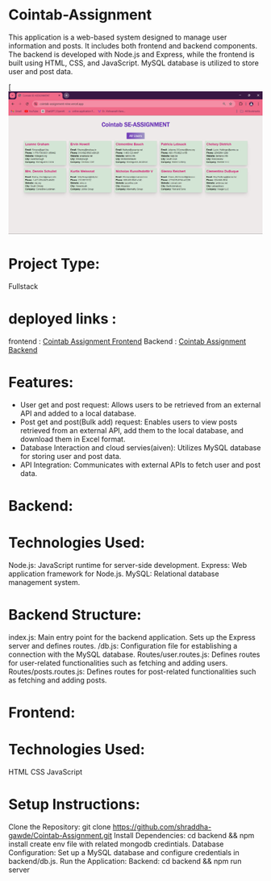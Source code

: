 # Cointab-Assignment

This application is a web-based system designed to manage user information and posts. It includes both frontend and backend components. The backend is developed with Node.js and Express, while the frontend is built using HTML, CSS, and JavaScript. MySQL database is utilized to store user and post data.

[![image](https://github.com/chaitanya140/Cointab-Assignment/blob/main/Cointab%20Assignment.png)

# Project Type:

Fullstack

# deployed links :

frontend : <u>Cointab Assignment Frontend</u>
Backend : <u>Cointab Assignment Backend</u>

# Features:

- User get and post request: Allows users to be retrieved from an external API and added to a local database.
- Post get and post(Bulk add) request: Enables users to view posts retrieved from an external API, add them to the local database, and download them in Excel format.
- Database Interaction and cloud servies(aiven): Utilizes MySQL database for storing user and post data.
- API Integration: Communicates with external APIs to fetch user and post data.

# Backend:

# Technologies Used:

Node.js: JavaScript runtime for server-side development.
Express: Web application framework for Node.js.
MySQL: Relational database management system.

# Backend Structure:

index.js: Main entry point for the backend application. Sets up the Express server and defines routes.
/db.js: Configuration file for establishing a connection with the MySQL database.
Routes/user.routes.js: Defines routes for user-related functionalities such as fetching and adding users.
Routes/posts.routes.js: Defines routes for post-related functionalities such as fetching and adding posts.

# Frontend:

# Technologies Used:

HTML
CSS
JavaScript


# Setup Instructions:

Clone the Repository: git clone https://github.com/shraddha-gawde/Cointab-Assignment.git
Install Dependencies: cd backend && npm install
create env file with related mongodb credintials.
Database Configuration:
Set up a MySQL database and configure credentials in backend/db.js.
Run the Application:
Backend: cd backend && npm run server
